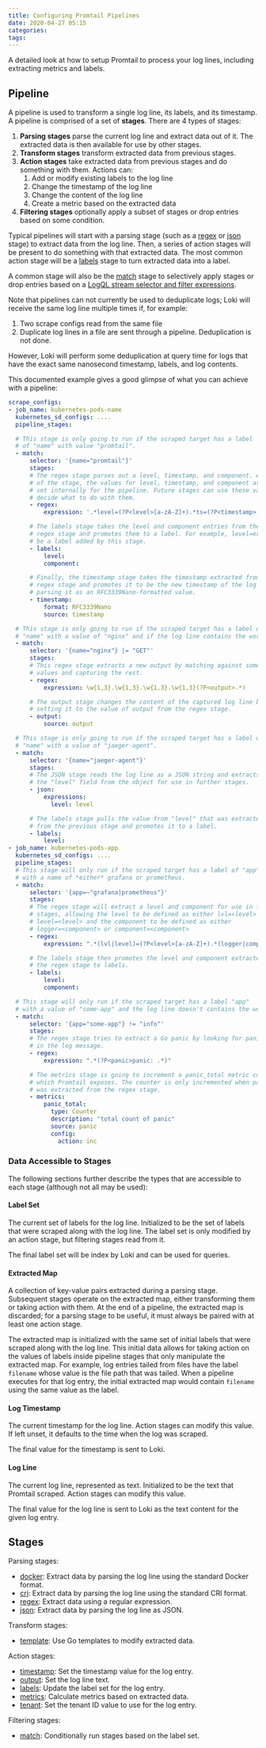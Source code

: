```yaml
---
title: Configuring Promtail Pipelines
date: 2020-04-27 05:15
categories:
tags:
---
```


A detailed look at how to setup Promtail to process your log lines, including
extracting metrics and labels.

<!--more-->

## Pipeline

A pipeline is used to transform a single log line, its labels, and its
timestamp. A pipeline is comprised of a set of **stages**. There are 4 types of
stages:

1. **Parsing stages** parse the current log line and extract data out of it. The
   extracted data is then available for use by other stages.
2. **Transform stages** transform extracted data from previous stages.
3. **Action stages** take extracted data from previous stages and do something
   with them. Actions can:
    1. Add or modify existing labels to the log line
    2. Change the timestamp of the log line
    3. Change the content of the log line
    4. Create a metric based on the extracted data
4. **Filtering stages** optionally apply a subset of stages or drop entries based on some
   condition.

Typical pipelines will start with a parsing stage (such as a
[regex](./stages/regex.md) or [json](./stages/json.md) stage) to extract data
from the log line. Then, a series of action stages will be present to do
something with that extracted data. The most common action stage will be a
[labels](./stages/labels.md) stage to turn extracted data into a label.

A common stage will also be the [match](./stages/match.md) stage to selectively
apply stages or drop entries based on a [LogQL stream selector and filter expressions](../../logql.md).

Note that pipelines can not currently be used to deduplicate logs; Loki will
receive the same log line multiple times if, for example:

1. Two scrape configs read from the same file
2. Duplicate log lines in a file are sent through a pipeline. Deduplication is
   not done.

However, Loki will perform some deduplication at query time for logs that have
the exact same nanosecond timestamp, labels, and log contents.

This documented example gives a good glimpse of what you can achieve with a
pipeline:

```yaml
scrape_configs:
- job_name: kubernetes-pods-name
  kubernetes_sd_configs: ....
  pipeline_stages:

  # This stage is only going to run if the scraped target has a label
  # of "name" with value "promtail".
  - match:
      selector: '{name="promtail"}'
      stages:
      # The regex stage parses out a level, timestamp, and component. At the end
      # of the stage, the values for level, timestamp, and component are only
      # set internally for the pipeline. Future stages can use these values and
      # decide what to do with them.
      - regex:
          expression: '.*level=(?P<level>[a-zA-Z]+).*ts=(?P<timestamp>[T\d-:.Z]*).*component=(?P<component>[a-zA-Z]+)'

      # The labels stage takes the level and component entries from the previous
      # regex stage and promotes them to a label. For example, level=error may
      # be a label added by this stage.
      - labels:
          level:
          component:

      # Finally, the timestamp stage takes the timestamp extracted from the
      # regex stage and promotes it to be the new timestamp of the log entry,
      # parsing it as an RFC3339Nano-formatted value.
      - timestamp:
          format: RFC3339Nano
          source: timestamp

  # This stage is only going to run if the scraped target has a label of
  # "name" with a value of "nginx" and if the log line contains the word "GET"
  - match:
      selector: '{name="nginx"} |= "GET"'
      stages:
      # This regex stage extracts a new output by matching against some
      # values and capturing the rest.
      - regex:
          expression: \w{1,3}.\w{1,3}.\w{1,3}.\w{1,3}(?P<output>.*)

      # The output stage changes the content of the captured log line by
      # setting it to the value of output from the regex stage.
      - output:
          source: output

  # This stage is only going to run if the scraped target has a label of
  # "name" with a value of "jaeger-agent".
  - match:
      selector: '{name="jaeger-agent"}'
      stages:
      # The JSON stage reads the log line as a JSON string and extracts
      # the "level" field from the object for use in further stages.
      - json:
          expressions:
            level: level

      # The labels stage pulls the value from "level" that was extracted
      # from the previous stage and promotes it to a label.
      - labels:
          level:
- job_name: kubernetes-pods-app
  kubernetes_sd_configs: ....
  pipeline_stages:
  # This stage will only run if the scraped target has a label of "app"
  # with a name of *either* grafana or prometheus.
  - match:
      selector: '{app=~"grafana|prometheus"}'
      stages:
      # The regex stage will extract a level and component for use in further
      # stages, allowing the level to be defined as either lvl=<level> or
      # level=<level> and the component to be defined as either
      # logger=<component> or component=<component>
      - regex:
          expression: ".*(lvl|level)=(?P<level>[a-zA-Z]+).*(logger|component)=(?P<component>[a-zA-Z]+)"

      # The labels stage then promotes the level and component extracted from
      # the regex stage to labels.
      - labels:
          level:
          component:

  # This stage will only run if the scraped target has a label "app"
  # with a value of "some-app" and the log line doesn't contains the word "info"
  - match:
      selector: '{app="some-app"} != "info"'
      stages:
      # The regex stage tries to extract a Go panic by looking for panic:
      # in the log message.
      - regex:
          expression: ".*(?P<panic>panic: .*)"

      # The metrics stage is going to increment a panic_total metric counter
      # which Promtail exposes. The counter is only incremented when panic
      # was extracted from the regex stage.
      - metrics:
          panic_total:
            type: Counter
            description: "total count of panic"
            source: panic
            config:
              action: inc
```

### Data Accessible to Stages

The following sections further describe the types that are accessible to each
stage (although not all may be used):

#### Label Set

The current set of labels for the log line. Initialized to be the set of labels
that were scraped along with the log line. The label set is only modified by an
action stage, but filtering stages read from it.

The final label set will be index by Loki and can be used for queries.

#### Extracted Map

A collection of key-value pairs extracted during a parsing stage. Subsequent
stages operate on the extracted map, either transforming them or taking action
with them. At the end of a pipeline, the extracted map is discarded; for a
parsing stage to be useful, it must always be paired with at least one action
stage.

The extracted map is initialized with the same set of initial labels that were
scraped along with the log line. This initial data allows for taking action on
the values of labels inside pipeline stages that only manipulate the extracted
map. For example, log entries tailed from files have the label `filename` whose
value is the file path that was tailed. When a pipeline executes for that log
entry, the initial extracted map would contain `filename` using the same value
as the label.

#### Log Timestamp

The current timestamp for the log line. Action stages can modify this value.
If left unset, it defaults to the time when the log was scraped.

The final value for the timestamp is sent to Loki.

#### Log Line

The current log line, represented as text. Initialized to be the text that
Promtail scraped. Action stages can modify this value.

The final value for the log line is sent to Loki as the text content for the
given log entry.

## Stages

Parsing stages:

  * [docker](./stages/docker.md): Extract data by parsing the log line using the standard Docker format.
  * [cri](./stages/cri.md): Extract data by parsing the log line using the standard CRI format.
  * [regex](./stages/regex.md): Extract data using a regular expression.
  * [json](./stages/json.md): Extract data by parsing the log line as JSON.

Transform stages:

  * [template](./stages/template.md): Use Go templates to modify extracted data.

Action stages:

  * [timestamp](./stages/timestamp.md): Set the timestamp value for the log entry.
  * [output](./stages/output.md): Set the log line text.
  * [labels](./stages/labels.md): Update the label set for the log entry.
  * [metrics](./stages/metrics.md): Calculate metrics based on extracted data.
  * [tenant](./stages/tenant.md): Set the tenant ID value to use for the log entry.

Filtering stages:

  * [match](./stages/match.md): Conditionally run stages based on the label set.

